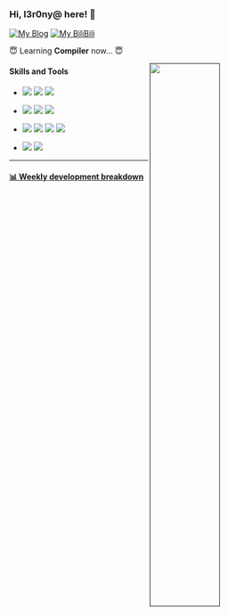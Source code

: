 ### Hi, I3r0ny@ here! 👋

[![My Blog](https://img.shields.io/badge/Blog-I3r0ny%40-%23760f10?style=flat-square&logo=Notion&logoColor=white)](https://aimip02.github.io/)
[![My BiliBili](https://img.shields.io/badge/BiliBili-%E5%A4%9C%E3%81%A8%E6%B5%B7-%2389c3eb?style=flat-square&logo=Bilibili&logoColor=white)](https://space.bilibili.com/3805775)

:innocent: Learning **Compiler** now... :innocent:

[<img align="right" width="50%" src="https://github-readme-stats.vercel.app/api?username=AimiP02&show_icons=true&locale=cn">]()

#### Skills and Tools

- [![](https://img.shields.io/badge/-C++-008e74?style=flat-square&logo=C%2B%2B&logoColor=white)](https://en.cppreference.com/w/)
[![](https://img.shields.io/badge/-Python-3e74a2?style=flat-square&logo=Python&logoColor=white)](https://www.python.org/)
[![](https://img.shields.io/badge/-Markdown-7967c3?style=flat-square&logo=Markdown&logoColor=white)]()

- [![](https://img.shields.io/badge/Reverse-IDA%20Pro-ffc639?style=flat-square)](https://hex-rays.com/ida-pro/)
[![](https://img.shields.io/badge/Reverse-x64dbg-384d98?style=flat-square)](https://x64dbg.com/)
[![](https://img.shields.io/badge/Reverse-Cheat%20Engine-606eb2?style=flat-square)](https://www.cheatengine.org/)

- [![](https://img.shields.io/badge/-Windows-0f9dde?style=flat-square&logo=Windows%2011&logoColor=ffffff)](https://learn.microsoft.com/zh-cn/windows/win32/apiindex/windows-api-list)
[![](https://img.shields.io/badge/-Linux-fcc624?style=flat-square&logo=linux&logoColor=white)](https://www.linuxfoundation.org/)
[![](https://img.shields.io/badge/-Git-f05032?style=flat-square&logo=git&logoColor=white)](https://git-scm.com/)
[![](https://img.shields.io/badge/-Docker-2496ED?style=flat-square&logo=docker&logoColor=ffffff)](https://www.docker.com/)

- [![](https://img.shields.io/badge/IDE-Visual%20Studio%20Code-blue?style=flat-square&logo=visual-studio-code&logoColor=ffffff)](https://code.visualstudio.com/)
[![](https://img.shields.io/badge/Editor-Vim-019733?style=flat-square&logo=vim&logoColor=ffffff)](https://www.vim.org/)

---

<!-- waka-box start -->
#### <a href="https://gist.github.com/AimiP02/d07a89224e1d926b32c2d852c961c344" target="_blank">📊 Weekly development breakdown</a>

<!-- waka-box end -->
